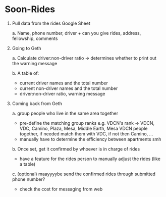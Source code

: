 # Soon-Rides

<initial planning>

1. Pull data from the rides Google Sheet
    
    a. Name, phone number, driver + can you give rides, address, fellowship, comments
    
2. Going to Geth
    
    a. Calculate driver:non-driver ratio → determines whether to print out the warning message
    
    b. A table of:
    - current driver names and the total number
    - current non-driver names and the total number
    - driver:non-driver ratio, warning message
    
3. Coming back from Geth
   
    a. group people who live in the same area together
    - pre-define the matching group ranks
      e.g. VDCN's rank -> VDCN, VDC, Camino, Plaza, Mesa, Middle Earth, Mesa
      VDCN people together, if needed match them with VDC, if not then Camino, ...
    - manually have to determine the efficiency between apartments smh
   
    b. Once set, get it confirmed by whoever is in charge of rides
    - have a feature for the rides person to manually adjust the rides (like a table)
   
    c. (optional) maayyyybe send the confirmed rides through submitted phone number?
    - check the cost for messaging from web

